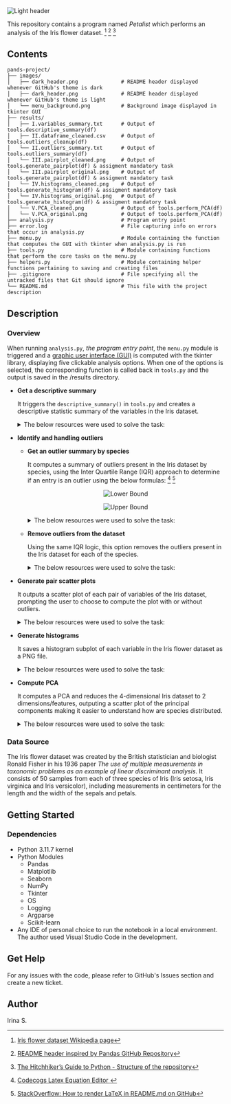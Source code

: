 <picture align="center">
  <source media="(prefers-color-scheme: dark)" srcset="https://raw.githubusercontent.com/TindraIS/pands-project/main/images/dark_header.png">
  <img alt="Light header" src="https://raw.githubusercontent.com/TindraIS/pands-project/main/images/light_header.png">
</picture>

This repository contains a program named _Petalist_ which performs an analysis of the Iris flower dataset. [^1] [^2] [^3]

## Contents

```
pands-project/
├── images/
│   ├── dark_header.png              # README header displayed whenever GitHub's theme is dark
│   ├── dark_header.png              # README header displayed whenever GitHub's theme is light
│   └── menu_background.png          # Background image displayed in tkinter GUI
├── results/
│   ├── I.variables_summary.txt      # Output of tools.descriptive_summary(df)
│   ├── II.dataframe_cleaned.csv     # Output of tools.outliers_cleanup(df)
│   └── II.outliers_summary.txt      # Output of tools.outliers_summary(df)
│   └── III.pairplot_cleaned.png     # Output of tools.generate_pairplot(df) & assigment mandatory task
│   └── III.pairplot_original.png    # Output of tools.generate_pairplot(df) & assigment mandatory task
│   └── IV.histograms_cleaned.png    # Output of tools.generate_histogram(df) & assigment mandatory task
│   └── IV.histograms_original.png   # Output of tools.generate_histogram(df) & assigment mandatory task
│   └── V.PCA_cleaned.png            # Output of tools.perform_PCA(df)
│   └── V.PCA_original.png           # Output of tools.perform_PCA(df)
├── analysis.py                      # Program entry point
├── error.log                        # File capturing info on errors that occur in analysis.py
├── menu.py                          # Module containing the function that computes the GUI with tkinter when analysis.py is run
├── tools.py                         # Module containing functions that perform the core tasks on the menu.py
├── helpers.py                       # Module containing helper functions pertaining to saving and creating files
├── .gitignore                       # File specifying all the untracked files that Git should ignore
└── README.md                        # This file with the project description
```

## Description

### Overview

When running `analysis.py`, _the program entry point_, the `menu.py` module is triggered and a [graphic user interface (GUI)](https://raw.githubusercontent.com/TindraIS/pands-project/main/images/menu_screenshot.png) is computed with the tkinter library, displaying five clickable analysis options. When one of the options is selected, the corresponding function is called back in `tools.py` and the output is saved in the /results directory.

- __Get a descriptive summary__
  
  It triggers the `descriptive_summary()` in `tools.py` and creates a descriptive statistic summary of the variables in the Iris dataset.
  
  <details>
  <summary>The below resources were used to solve the task:</summary>
  
  - https://realpython.com/pandas-groupby/
  - https://realpython.com/python-for-loop/
  - https://www.geeksforgeeks.org/how-to-iterate-over-dataframe-groups-in-python-pandas/ 
  - https://docs.python.org/3/library/functions.html#open
  - https://stackoverflow.com/questions/72626730/python-launch-text-file-in-users-default-text-editor
  - https://docs.python.org/3/library/os.path.html
  - https://stackoverflow.com/questions/72626730/python-launch-text-file-in-users-default-text-editor
  - https://docs.python.org/3/library/tkinter.messagebox.html
  - https://stackoverflow.com/questions/70356069/defining-and-using-a-dictionary-of-colours-in-a-plot
  
  </details>

- __Identify and handling outliers__
  
  - __Get an outlier summary by species__
    
    It computes a summary of outliers present in the Iris dataset by species, using the Inter Quartile Range (IQR) approach to determine if an entry is an outlier using the below formulas: [^4] [^5]
    <div align="center">

    ![Lower Bound](https://latex.codecogs.com/svg.image?{\color{Golden}\text{Lower&space;Bound}=Q_1-1.5\times\text{IQR}})
    
    ![Upper Bound](https://latex.codecogs.com/svg.image?{\color{Golden}\text{Upper&space;Bound}=Q_3&plus;1.5\times\text{IQR}})
    </div>
    
    <details>
    <summary>The below resources were used to solve the task:</summary>
    
    - https://www.geeksforgeeks.org/detect-and-remove-the-outliers-using-python/
    - https://www.khanacademy.org/math/statistics-probability/summarizing-quantitative-data/box-whisker-plots/a/identifying-outliers-iqr-rule
    - https://pandas.pydata.org/docs/reference/api/pandas.DataFrame.select_dtypes.html
    - https://numpy.org/doc/stable/reference/generated/numpy.where.html
    - https://realpython.com/python-zip-function/
    - https://docs.python.org/3/library/functions.html#open
    - https://stackoverflow.com/questions/72626730/python-launch-text-file-in-users-default-text-editor
    - https://docs.python.org/3/library/os.path.html
    - https://anzeljg.github.io/rin2/book2/2405/docs/tkinter/tkMessageBox.html
    
    </details>
    
  - __Remove outliers from the dataset__
  
    Using the same IQR logic, this option removes the outliers present in the Iris dataset for each of the species.
    
    <details>
    <summary>The below resources were used to solve the task:</summary>
    
    - https://www.geeksforgeeks.org/python-extracting-rows-using-pandas-iloc/
    - https://www.geeksforgeeks.org/append-extend-python/
    - https://stackoverflow.com/questions/16676101/print-the-approval-sign-check-mark-u2713-in-python
    
    </details>
    
- __Generate pair scatter plots__
  
  It outputs a scatter plot of each pair of variables of the Iris dataset, prompting the user to choose to compute the plot with or without outliers.
  
  <details>
  <summary>The below resources were used to solve the task:</summary>
  
  - https://python-charts.com/correlation/pairs-plot-seaborn/
  
  </details>
  
- __Generate histograms__
  
  It saves a histogram subplot of each variable in the Iris flower dataset as a PNG file.
  
  <details>
  <summary>The below resources were used to solve the task:</summary>
  
  - https://matplotlib.org/stable/gallery/color/named_colors.html#list-of-named-colors
  - https://stackoverflow.com/questions/70356069/defining-and-using-a-dictionary-of-colours-in-a-plot
  - https://napsterinblue.github.io/notes/python/viz/subplots/
  - https://stackoverflow.com/questions/16676101/print-the-approval-sign-check-mark-u2713-in-python
  
  </details>
  
- __Compute PCA__
  
  It computes a PCA and reduces the 4-dimensional Iris dataset to 2 dimensions/features, outputing a scatter plot of the principal components making it easier to understand how are species distributed.
  
  <details>
  <summary>The below resources were used to solve the task:</summary>
  
  - https://www.turing.com/kb/guide-to-principal-component-analysis
  - https://towardsdatascience.com/a-step-by-step-introduction-to-pca-c0d78e26a0dd
  - https://builtin.com/machine-learning/pca-in-python
  - https://saturncloud.io/blog/what-is-sklearn-pca-explained-variance-and-explained-variance-ratio-difference
  - https://scikit-learn.org/stable/modules/generated/sklearn.preprocessing.StandardScaler.html
  - https://docs.python.org/3/library/os.path.html
  - https://anzeljg.github.io/rin2/book2/2405/docs/tkinter/tkMessageBox.html
  
  </details>


### Data Source

The Iris flower dataset was created by the British statistician and biologist Ronald Fisher in his 1936 paper _The use of multiple measurements in taxonomic problems as an example of linear discriminant analysis_. It consists of 50 samples from each of three species of Iris (Iris setosa, Iris virginica and Iris versicolor), including measurements in centimeters for the length and the width of the sepals and petals. 


## Getting Started

### Dependencies
* Python 3.11.7 kernel
* Python Modules
    - Pandas
    - Matplotlib
    - Seaborn
    - NumPy
    - Tkinter
    - OS
    - Logging
    - Argparse
    - Scikit-learn
* Any IDE of personal choice to run the notebook in a local environment. The author used Visual Studio Code in the development. 


## Get Help

For any issues with the code, please refer to GitHub's Issues section and create a new ticket.


## Author
Irina S.


[^1]: [Iris flower dataset Wikipedia page](https://en.wikipedia.org/wiki/Iris_flower_data_set)
[^2]: [README header inspired by Pandas GitHub Repository](https://github.com/pandas-dev/pandas)
[^3]: [The Hitchhiker’s Guide to Python - Structure of the repository](https://docs.python-guide.org/writing/structure/#structure-of-the-repository)
[^4]: [Codecogs Latex Equation Editor ](https://latex.codecogs.com/eqneditor/editor.php)
[^5]: [StackOverflow: How to render LaTeX in README.md on GitHub](https://stackoverflow.com/questions/35498525/latex-rendering-in-readme-md-on-github)
